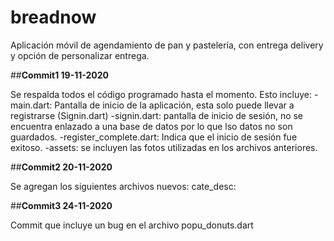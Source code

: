 # **breadnow**

Aplicación móvil de agendamiento de pan y pastelería, con entrega delivery y opción de personalizar entrega.

##**Commit1 19-11-2020**

Se respalda todos el código programado hasta el momento. Esto incluye:
-main.dart: Pantalla de inicio de la aplicación, esta solo puede llevar a registrarse (Signin.dart)
-signin.dart: pantalla de inicio de sesión, no se encuentra enlazado a una base de datos por lo que lso datos no son guardados.
-register_complete.dart: Indica que el inicio de sesión fue exitoso.
-assets: se incluyen las fotos utilizadas en los archivos anteriores.


##**Commit2 20-11-2020**

Se agregan los siguientes archivos nuevos:
cate_desc:



##**Commit3 24-11-2020**

Commit que incluye un bug en el archivo popu_donuts.dart
